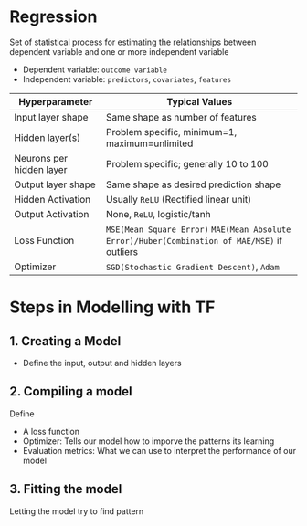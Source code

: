 # Regression
Set of statistical process for estimating the relationships between dependent variable and one or more independent variable
- Dependent variable: `outcome variable`
- Independent variable: `predictors`, `covariates`, `features`

| Hyperparameter           | Typical Values                                                                                |
| ------------------------ | --------------------------------------------------------------------------------------------- |
| Input layer shape        | Same shape as number of features                                                              |
| Hidden layer(s)          | Problem specific, minimum=1, maximum=unlimited                                                |
| Neurons per hidden layer | Problem specific; generally 10 to 100                                                         |
| Output layer shape       | Same shape as desired prediction shape                                                        |
| Hidden Activation        | Usually `ReLU` (Rectified linear unit)                                                        |
| Output Activation        | None, `ReLU`, logistic/tanh                                                                   |
| Loss Function            | `MSE(Mean Square Error)` `MAE(Mean Absolute Error)/Huber(Combination of MAE/MSE)` if outliers |
| Optimizer                | `SGD(Stochastic Gradient Descent)`, `Adam`                                                    |

# Steps in Modelling with TF
## 1. Creating a Model
- Define the input, output and hidden layers

## 2. Compiling a model
Define 
- A loss function 
- Optimizer: Tells our model how to imporve the patterns its learning 
- Evaluation metrics: What we can use to interpret the performance of our model

## 3. Fitting the model
Letting the model try to find pattern